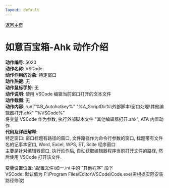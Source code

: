 ```yaml
---
layout: default
---
```

<link rel="stylesheet" href="../Actions/css/atom-one-light.min.css">
<script src="../Actions/js/highlight.min.js"></script>
<script>hljs.highlightAll();</script>

[返回主页](../index.md)

# [](#header-2) 如意百宝箱-Ahk 动作介绍

**动作编号**: 5023  
**动作名称**: VSCode  
**动作作用的对象**: 特定窗口  
**动作热键**: 无  
**动作鼠标手势**: 无  
**动作说明**: 使用 VSCode 编辑当前窗口打开的文本文件  
**动作截图**:  无   
**动作内容**: run|"%B_Autohotkey%" "%A_ScriptDir%\外部脚本\窗口处理\其他编辑器打开.ahk" "%VSCode%"  
将变量 VSCode 作为参数, 执行外部脚本文件 "其他编辑器打开.ahk", ATA 内置动作  
**代码及详细解释**:  
特定窗口: 窗口标题有路径的窗口, 文件路径作为命令行参数的窗口, 标题带有文件名的记事本窗口, 
Word, Excel, WPS, ET, Scite 程序窗口  
主要是针对编辑器窗口, 执行动作后, 自动获取编辑器程序当前打开文件的路径, 然后使用 VSCode 打开该文件.  

变量设置位置: \配置文件\如一.ini 中的 "其他程序"  段下  
VSCode: 默认值为 F:\Program Files\Editor\VSCode\Code.exe(需根据实际安装路径修改)